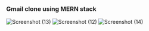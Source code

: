 
<h3> Gmail clone using MERN stack </h3>


![Screenshot (13)](https://user-images.githubusercontent.com/65611955/109396834-7829fd00-7959-11eb-92c3-da2d96ad9809.png)
![Screenshot (12)](https://user-images.githubusercontent.com/65611955/109396837-795b2a00-7959-11eb-8137-00aeb3bdd4d3.png)
![Screenshot (14)](https://user-images.githubusercontent.com/65611955/109396839-79f3c080-7959-11eb-90a4-b5755bee1054.png)
